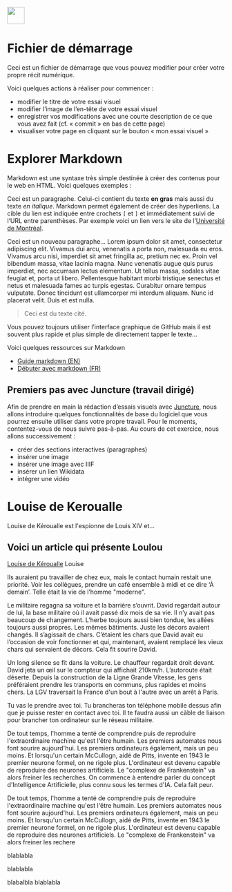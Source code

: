 <a href="https://juncture-digital.org"><img src="https://raw.githubusercontent.com/digitalArtHistory/recits-numeriques/main/images/btn_juncture.svg" style="height:40px"></a>

<param ve-config 
       title="depart" 
       banner="/images/ViennaDioscoridesFolio483vBirds.jpg" 
       layout="vertical">

# Fichier de démarrage

Ceci est un fichier de démarrage que vous pouvez modifier pour créer votre propre récit numérique.

Voici quelques actions à réaliser pour commencer :
- modifier le titre de votre essai visuel
- modifier l’image de l’en-tête de votre essai visuel
- enregistrer vos modifications avec une courte description de ce que vous avez fait (cf. « commit » en bas de cette page)
- visualiser votre page en cliquant sur le bouton « mon essai visuel »

# Explorer Markdown

Markdown est une syntaxe très simple destinée à créer des contenus pour le web en HTML. Voici quelques exemples :


Ceci est un paragraphe. Celui-ci contient du texte **en gras** mais aussi du texte *en italique*. Markdown permet également de créer des hyperliens. La cible du lien est indiquée entre crochets `[` et `]` et immédiatement suivi de l’URL entre parenthèses. Par exemple voici un lien vers le site de l’[Université de Montréal](http://www.umontreal.ca).


  <param ve-image url="https://raw.githubusercontent.com/digitalArtHistory/recits-numeriques/main/07/Capture%20d%E2%80%99e%CC%81cran%2C%20le%202022-03-17%20a%CC%80%2013.49.49.png" />
  

Ceci est un nouveau paragraphe...  Lorem ipsum dolor sit amet, consectetur adipiscing elit. Vivamus dui arcu, venenatis a porta non, malesuada eu eros. Vivamus arcu nisi, imperdiet sit amet fringilla ac, pretium nec ex. Proin vel bibendum massa, vitae lacinia magna. Nunc venenatis augue quis purus imperdiet, nec accumsan lectus elementum. Ut tellus massa, sodales vitae feugiat et, porta ut libero. Pellentesque habitant morbi tristique senectus et netus et malesuada fames ac turpis egestas. Curabitur ornare tempus vulputate. Donec tincidunt est ullamcorper mi interdum aliquam. Nunc id placerat velit. Duis et est nulla. 


> Ceci est du texte cité.

Vous pouvez toujours utiliser l’interface graphique de GitHub mais il est souvent plus rapide et plus simple de directement tapper le texte...

Voici quelques ressources sur Markdown
- [Guide markdown (EN)](https://docs.github.com/en/get-started/writing-on-github/getting-started-with-writing-and-formatting-on-github/basic-writing-and-formatting-syntax)
- [Débuter avec markdown (FR)](https://programminghistorian.org/fr/lecons/debuter-avec-markdown)

## Premiers pas avec Juncture (travail dirigé)

Afin de prendre en main la rédaction d’essais visuels avec [Juncture](https://juncture-digital.org/), nous allons introduire quelques fonctionnalités de base du logiciel que vous pourrez ensuite utiliser dans votre propre travail. Pour le moments, contentez-vous de nous suivre pas-à-pas. Au cours de cet exercice, nous allons successivement :
- créer des sections interactives (paragraphes)
- insérer une image
- insérer une image avec IIIF
- insérer un lien Wikidata
- intégrer une vidéo

# Louise de Keroualle

 

Louise de Kéroualle est l'espionne de Louis XIV et...


## Voici un article qui présente Loulou

[Louise de Kéroualle](https://fr.wikipedia.org/wiki/Louise_Ren%C3%A9e_de_Penanco%C3%ABt_de_Keroual) 
Louise
<param ve-image url="https://upload.wikimedia.org/wikipedia/commons/0/08/Louise_de_K%C3%A9roualle_by_Pierre_Mignard.png" />

Ils auraient pu travailler de chez eux, mais le contact humain restait une priorité. Voir les collègues, prendre un café ensemble à midi et ce dire ‘À demain’. Telle était la vie de l’homme "moderne".
<param ve-image url="https://upload.wikimedia.org/wikipedia/commons/0/08/Louise_de_K%C3%A9roualle_by_Pierre_Mignard.png" />

Le militaire regagna sa voiture et la barrière s’ouvrit. David regardait autour de lui, la base militaire où il avait passé dix mois de sa vie. Il n’y avait pas beaucoup de changement. L’herbe toujours aussi bien tondue, les allées toujours aussi propres. Les mêmes bâtiments. Juste les décors avaient changés. Il s’agissait de chars. C’étaient les chars que David avait eu l’occasion de voir fonctionner et qui, maintenant, avaient remplacé les vieux chars qui servaient de décors. Cela fit sourire David.
<param ve-image url="https://upload.wikimedia.org/wikipedia/commons/0/08/Louise_de_K%C3%A9roualle_by_Pierre_Mignard.png" />

Un long silence se fit dans la voiture. Le chauffeur regardait droit devant. David jeta un œil sur le compteur qui affichait 210km/h. L’autoroute était déserte. Depuis la construction de la Ligne Grande Vitesse, les gens préféraient prendre les transports en communs, plus rapides et moins chers. La LGV traversait la France d'un bout à l'autre avec un arrêt à Paris.
<param ve-image url="https://upload.wikimedia.org/wikipedia/commons/0/08/Louise_de_K%C3%A9roualle_by_Pierre_Mignard.png" />

Tu vas le prendre avec toi. Tu brancheras ton téléphone mobile dessus afin que je puisse rester en contact avec toi. Il te faudra aussi un câble de liaison pour brancher ton ordinateur sur le réseau militaire.
<param ve-image url="https://upload.wikimedia.org/wikipedia/commons/0/08/Louise_de_K%C3%A9roualle_by_Pierre_Mignard.png" />

De tout temps, l'homme a tenté de comprendre puis de reproduire l'extraordinaire machine qu'est l'être humain. Les premiers automates nous font sourire aujourd'hui. Les premiers ordinateurs également, mais un peu moins. Et lorsqu'un certain McCullogn, aidé de Pitts, invente en 1943 le premier neurone formel, on ne rigole plus. L'ordinateur est devenu capable de reproduire des neurones artificiels. Le "complexe de Frankenstein" va alors freiner les recherches. On commence à entendre parler du concept d'Intelligence Artificielle, plus connu sous les termes d'IA. Cela fait peur.
<param ve-image url="https://upload.wikimedia.org/wikipedia/commons/0/08/Louise_de_K%C3%A9roualle_by_Pierre_Mignard.png" />

De tout temps, l'homme a tenté de comprendre puis de reproduire l'extraordinaire machine qu'est l'être humain. Les premiers automates nous font sourire aujourd'hui. Les premiers ordinateurs également, mais un peu moins. Et lorsqu'un certain McCullogn, aidé de Pitts, invente en 1943 le premier neurone formel, on ne rigole plus. L'ordinateur est devenu capable de reproduire des neurones artificiels. Le "complexe de Frankenstein" va alors freiner les rechere
<param ve-image url="https://upload.wikimedia.org/wikipedia/commons/0/08/Louise_de_K%C3%A9roualle_by_Pierre_Mignard.png" />















blablabla

blablabla

blabalbla
blablabla

